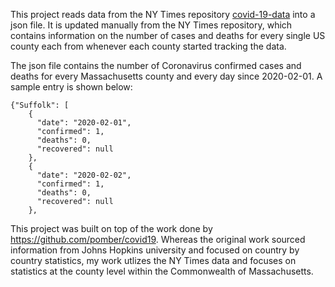 This project reads data from the NY Times repository [covid-19-data](https://github.com/nytimes/covid-19-data/blob/master/README.md) into a json file. It is updated manually from the NY Times repository, which contains information on the number of cases and deaths for every single US county each from whenever each county started tracking the data.

The json file contains the number of Coronavirus confirmed cases and deaths for every Massachusetts county and every day since 2020-02-01. A sample entry is shown below:

```
{"Suffolk": [
    {
      "date": "2020-02-01",
      "confirmed": 1,
      "deaths": 0,
      "recovered": null
    },
    {
      "date": "2020-02-02",
      "confirmed": 1,
      "deaths": 0,
      "recovered": null
    },
```
This project was built on top of the work done by https://github.com/pomber/covid19. Whereas the original work sourced information from Johns Hopkins university and focused on country by country statistics, my work utlizes the NY Times data and focuses on statistics at the county level within the Commonwealth of Massachusetts.
